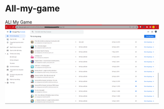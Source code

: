 # All-my-game
ALl My Game
![alt text](https://raw.githubusercontent.com/uhpdgames/All-my-game/main/pic.png)
